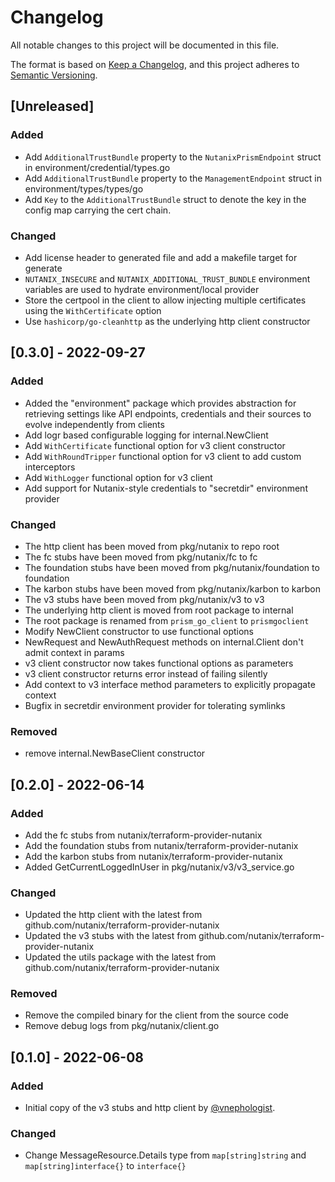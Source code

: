 # Changelog
All notable changes to this project will be documented in this file.

The format is based on [Keep a Changelog](https://keepachangelog.com/en/1.0.0/),
and this project adheres to [Semantic Versioning](https://semver.org/spec/v2.0.0.html).

## [Unreleased]
### Added
- Add `AdditionalTrustBundle` property to the `NutanixPrismEndpoint` struct in environment/credential/types.go
- Add `AdditionalTrustBundle` property to the `ManagementEndpoint` struct in environment/types/types/go
- Add `Key` to the `AdditionalTrustBundle` struct to denote the key in the config map carrying the cert chain.

### Changed
- Add license header to generated file and add a makefile target for generate
- `NUTANIX_INSECURE` and `NUTANIX_ADDITIONAL_TRUST_BUNDLE` environment variables are used to hydrate environment/local provider
- Store the certpool in the client to allow injecting multiple certificates using the `WithCertificate` option
- Use `hashicorp/go-cleanhttp` as the underlying http client constructor

## [0.3.0] - 2022-09-27
### Added
- Added the "environment" package which provides abstraction for retrieving settings like API endpoints, credentials and their sources to evolve independently from clients
- Add logr based configurable logging for internal.NewClient
- Add `WithCertificate` functional option for v3 client constructor
- Add `WithRoundTripper` functional option for v3 client to add custom interceptors
- Add `WithLogger` functional option for v3 client
- Add support for Nutanix-style credentials to "secretdir" environment provider

### Changed
- The http client has been moved from pkg/nutanix to repo root
- The fc stubs have been moved from pkg/nutanix/fc to fc
- The foundation stubs have been moved from pkg/nutanix/foundation to foundation
- The karbon stubs have been moved from pkg/nutanix/karbon to karbon
- The v3 stubs have been moved from pkg/nutanix/v3 to v3
- The underlying http client is moved from root package to internal
- The root package is renamed from `prism_go_client` to `prismgoclient`
- Modify NewClient constructor to use functional options
- NewRequest and NewAuthRequest methods on internal.Client don't admit context in params
- v3 client constructor now takes functional options as parameters
- v3 client constructor returns error instead of failing silently
- Add context to v3 interface method parameters to explicitly propagate context
- Bugfix in secretdir environment provider for tolerating symlinks

### Removed
- remove internal.NewBaseClient constructor

## [0.2.0] - 2022-06-14
### Added
- Add the fc stubs from nutanix/terraform-provider-nutanix
- Add the foundation stubs from nutanix/terraform-provider-nutanix
- Add the karbon stubs from nutanix/terraform-provider-nutanix
- Added GetCurrentLoggedInUser in pkg/nutanix/v3/v3_service.go

### Changed
- Updated the http client with the latest from github.com/nutanix/terraform-provider-nutanix
- Updated the v3 stubs with the latest from github.com/nutanix/terraform-provider-nutanix
- Updated the utils package with the latest from github.com/nutanix/terraform-provider-nutanix

### Removed
- Remove the compiled binary for the client from the source code
- Remove debug logs from pkg/nutanix/client.go


## [0.1.0] - 2022-06-08
### Added
- Initial copy of the v3 stubs and http client by [@vnephologist](https://github.com/vnephologist).

### Changed
- Change MessageResource.Details type from `map[string]string` and `map[string]interface{}` to `interface{}`

